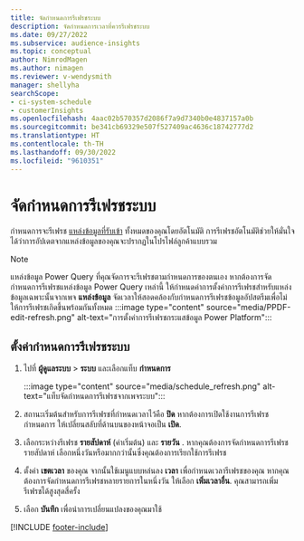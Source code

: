 ```yaml
---
title: จัดกําหนดการรีเฟรชระบบ
description: จัดกําหนดการเวลาที่ควรรีเฟรชระบบ
ms.date: 09/27/2022
ms.subservice: audience-insights
ms.topic: conceptual
author: NimrodMagen
ms.author: nimagen
ms.reviewer: v-wendysmith
manager: shellyha
searchScope:
- ci-system-schedule
- customerInsights
ms.openlocfilehash: 4aac02b570357d2086f7a9d7340b0e4837157a0b
ms.sourcegitcommit: be341cb69329e507f527409ac4636c18742777d2
ms.translationtype: HT
ms.contentlocale: th-TH
ms.lasthandoff: 09/30/2022
ms.locfileid: "9610351"
---
```

# <a name="schedule-system-refresh"></a>จัดกําหนดการรีเฟรชระบบ

กำหนดการจะรีเฟรช [แหล่งข้อมูลที่รับเข้า](data-sources.md) ทั้งหมดของคุณโดยอัตโนมัติ การรีเฟรชอัตโนมัติช่วยให้มั่นใจได้ว่าการอัปเดตจากแหล่งข้อมูลของคุณจะปรากฏในโปรไฟล์ลูกค้าแบบรวม

> [!NOTE]
> แหล่งข้อมูล Power Query ที่คุณจัดการจะรีเฟรชตามกำหนดการของตนเอง หากต้องการจัดกำหนดการรีเฟรชแหล่งข้อมูล Power Query เหล่านี้ ให้กำหนดค่าการตั้งค่าการรีเฟรชสำหรับแหล่งข้อมูลเฉพาะนั้นจากเพจ **แหล่งข้อมูล** จัดเวลาให้สอดคล้องกับกำหนดการรีเฟรชข้อมูลอัปสตรีมเพื่อไม่ให้การรีเฟรชเกิดขึ้นพร้อมกันทั้งหมด
> :::image type="content" source="media/PPDF-edit-refresh.png" alt-text="การตั้งค่าการรีเฟรชกระแสข้อมูล Power Platform":::

## <a name="set-system-refresh-schedule"></a>ตั้งค่ากําหนดการรีเฟรชระบบ

1. ไปที่ **ผู้ดูแลระบบ** > **ระบบ** และเลือกแท็บ **กำหนดการ**

   :::image type="content" source="media/schedule_refresh.png" alt-text="แท็บจัดกำหนดการรีเฟรชจากเพจระบบ":::

1. สถานะเริ่มต้นสำหรับการรีเฟรชที่กำหนดเวลาไว้คือ **ปิด** หากต้องการเปิดใช้งานการรีเฟรชกำหนดการ ให้เปลี่ยนสลับที่ด้านบนของหน้าจอเป็น **เปิด**.

1. เลือกระหว่างรีเฟรช **รายสัปดาห์** (ค่าเริ่มต้น) และ **รายวัน** . หากคุณต้องการจัดกำหนดการรีเฟรชรายสัปดาห์ เลือกหนึ่งวันหรือมากกว่านั้นซึ่งคุณต้องการเรียกใช้การรีเฟรช

1. ตั้งค่า **เขตเวลา** ของคุณ จากนั้นใช้เมนูแบบหล่นลง **เวลา** เพื่อกำหนดเวลารีเฟรชของคุณ หากคุณต้องการจัดกำหนดการรีเฟรชหลายรายการในหนึ่งวัน ให้เลือก **เพิ่มเวลาอื่น**. คุณสามารถเพิ่มรีเฟรชได้สูงสุดสี่ครั้ง

1. เลือก **บันทึก** เพื่อนำการเปลี่ยนแปลงของคุณมาใช้

[!INCLUDE [footer-include](includes/footer-banner.md)]
